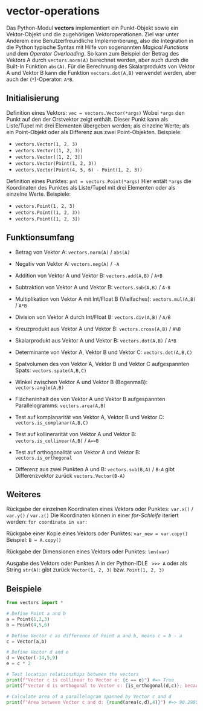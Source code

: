 # vector-operations

Das Python-Modul **vectors** implementiert ein Punkt-Objekt sowie ein Vektor-Objekt und die zugehörigen Vektoroperationen. Ziel war unter Anderem eine Benutzerfreundliche Implementierung, also die Integration in die Python typische Syntax mit Hilfe von sogenannten *Magical Functions* und dem *Operator Overloading*. So kann zum Beispiel der Betrag des Vektors A durch `vectors.norm(A)` berechnet werden, aber auch durch die Built-In Funktion `abs(A)`. Für die Berechnung des Skalarprodukts von Vektor A und Vektor B kann die Funktion `vectors.dot(A,B)` verwendet werden, aber auch der (`*`)-Operator: `A*B`.


## Initialisierung

Definition eines Vektors: `vec = vectors.Vector(*args)`
Wobei `*args` den Punkt auf den der Orstvektor zeigt enthält. Dieser Punkt kann als Liste/Tupel mit drei Elementen übergeben werden; als einzelne Werte; als ein Point-Objekt oder als Differenz aus zwei Point-Objekten.
Beispiele:
* `vectors.Vector(1, 2, 3)`
* `vectors.Vector((1, 2, 3))`
* `vectors.Vector([1, 2, 3])`
* `vectors.Vector(Point(1, 2, 3))`
* `vectors.Vector(Point(4, 5, 6) - Point(1, 2, 3))`

Definition eines Punktes: `pnt = vectors.Point(*args)`
Hier entält `*args` die Koordinaten des Punktes als Liste/Tupel mit drei Elementen oder als einzelne Werte.
Beispiele:
* `vectors.Point(1, 2, 3)`
* `vectors.Point((1, 2, 3))`
* `vectors.Point([1, 2, 3])`


## Funktionsumfang

* Betrag von Vektor A: `vectors.norm(A)` / `abs(A)`
* Negativ von Vektor A: `vectors.neg(A)` / `-A`
* Addition von Vektor A und Vektor B: `vectors.add(A,B)` / `A+B`
* Subtraktion von Vektor A und Vektor B: `vectors.sub(A,B)` / `A-B`
* Multiplikation von Vektor A mit Int/Float B (Vielfaches): `vectors.mul(A,B)` / `A*B`
* Division von Vektor A durch Int/Float B: `vectors.div(A,B)` / `A/B`
* Kreuzprodukt aus Vektor A und Vektor B: `vectors.cross(A,B)` / `A%B`
* Skalarprodukt aus Vektor A und Vektor B: `vectors.dot(A,B)` / `A*B`
* Determinante von Vektor A, Vektor B und Vektor C: `vectors.det(A,B,C)`
* Spatvolumen des von Vektor A, Vektor B und Vektor C aufgespannten Spats: `vectors.spate(A,B,C)`
* Winkel zwischen Vektor A und Vektor B (Bogenmaß): `vectors.angle(A,B)`
* Flächeninhalt des von Vektor A und Vektor B aufgespannten Parallelogramms: `vectors.area(A,B)`
* Test auf komplanarität von Vektor A, Vektor B und Vektor C: `vectors.is_complanar(A,B,C)`
* Test auf kollinerarität von Vektor A und Vektor B: `vectors.is_collinear(A,B)` / `A==B`
* Test auf orthogonalität von Vektor A und Vektor B: `vectors.is_orthogonal`

* Differenz aus zwei Punkten A und B: `vectors.sub(B,A)` / `B-A` gibt Differenzvektor zurück `vectors.Vector(B-A)`


## Weiteres

Rückgabe der einzelnen Koordinaten eines Vektors oder Punktes: `var.x()` / `var.y()` / `var.z()`
Die Koordinaten können in einer *for-Schleife* iteriert werden: `for coordinate in var:`

Rückgabe einer Kopie eines Vektors oder Punktes: `var_new = var.copy()`
Beispiel: `B = A.copy()`

Rückgabe der Dimensionen eines Vektors oder Punktes: `len(var)`

Ausgabe des Vektors oder Punktes A in der Python-IDLE ` >>> A` oder als String `str(A)`: gibt zurück `Vector(1, 2, 3)` bzw. `Point(1, 2, 3)`


## Beispiele

```python
from vectors import *

# Define Point a and b
a = Point(1,2,3)
b = Point(4,5,6)

# Define Vector c as difference of Point a and b, means c = b - a
c = Vector(a,b)

# Define Vector d and e
d = Vector(-14,5,9)
e = c * 2

# Test location relationships between the vectors
print(f"Vector c is collinear to Vector e: {c == e}") #=> True
print(f"Vector d is orthogonal to Vector c: {is_orthogonal(d,c)}; because dot product of d and c equals {dot(d,c)}") #=> True

# Calculate area of a parallelogram spanned by Vector c and d
print(f"Area between Vector c and d: {round(area(c,d),4)}") #=> 90.2995
```
